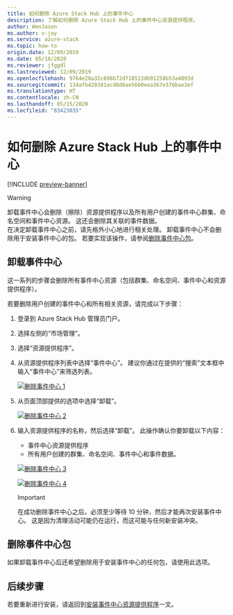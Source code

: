 ```yaml
---
title: 如何删除 Azure Stack Hub 上的事件中心
description: 了解如何删除 Azure Stack Hub 上的事件中心资源提供程序。
author: WenJason
ms.author: v-jay
ms.service: azure-stack
ms.topic: how-to
origin.date: 12/09/2019
ms.date: 05/18/2020
ms.reviewer: jfggdl
ms.lastreviewed: 12/09/2019
ms.openlocfilehash: 9764e28a32c698b72d718513db91258b53a4893d
ms.sourcegitcommit: 134afb420381acd8d6ae56b0eea367e376bae3ef
ms.translationtype: HT
ms.contentlocale: zh-CN
ms.lasthandoff: 05/15/2020
ms.locfileid: "83423035"
---
```

# <a name="how-to-remove-event-hubs-on-azure-stack-hub"></a>如何删除 Azure Stack Hub 上的事件中心

[!INCLUDE [preview-banner](../includes/event-hubs-preview.md)]

> [!WARNING]
> 卸载事件中心会删除（擦除）资源提供程序以及所有用户创建的事件中心群集、命名空间和事件中心资源。 这还会删除其关联的事件数据。  
> 在决定卸载事件中心之前，请先格外小心地进行相关处理。 卸载事件中心不会删除用于安装事件中心的包。 若要实现该操作，请参阅[删除事件中心包](#delete-event-hubs-packages)。

## <a name="uninstall-event-hubs"></a>卸载事件中心

这一系列的步骤会删除所有事件中心资源（包括群集、命名空间、事件中心和资源提供程序）。

若要删除用户创建的事件中心和所有相关资源，请完成以下步骤：

1. 登录到 Azure Stack Hub 管理员门户。
2. 选择左侧的“市场管理”。
3. 选择“资源提供程序”。
4. 从资源提供程序列表中选择“事件中心”。 建议你通过在提供的“搜索”文本框中输入“事件中心”来筛选列表。

   [![删除事件中心 1](media/event-hubs-rp-remove/1-uninstall.png)](media/event-hubs-rp-remove/1-uninstall.png#lightbox)

5. 从页面顶部提供的选项中选择“卸载”。

   [![删除事件中心 2](media/event-hubs-rp-remove/2-uninstall.png)](media/event-hubs-rp-remove/2-uninstall.png#lightbox)

6. 输入资源提供程序的名称，然后选择“卸载”。 此操作确认你要卸载以下内容：
   - 事件中心资源提供程序
   - 所有用户创建的群集、命名空间、事件中心和事件数据。

   [![删除事件中心 3](media/event-hubs-rp-remove/3-uninstall.png)](media/event-hubs-rp-remove/3-uninstall.png#lightbox)

   [![删除事件中心 4](media/event-hubs-rp-remove/4-uninstall.png)](media/event-hubs-rp-remove/4-uninstall.png#lightbox)

   > [!IMPORTANT]
   > 在成功删除事件中心之后，必须至少等待 10 分钟，然后才能再次安装事件中心。 这是因为清理活动可能仍在运行，而这可能与任何新安装冲突。

## <a name="delete-event-hubs-packages"></a>删除事件中心包

如果卸载事件中心后还希望删除用于安装事件中心的任何包，请使用此选项。 

## <a name="next-steps"></a>后续步骤

若要重新进行安装，请返回到[安装事件中心资源提供程序](event-hubs-rp-install.md)一文。
